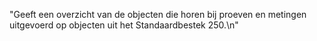 "Geeft een overzicht van de objecten die horen bij proeven en metingen uitgevoerd op objecten uit het Standaardbestek 250.\n"